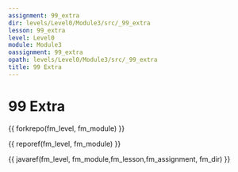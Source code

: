 ```yaml
---
assignment: 99_extra
dir: levels/Level0/Module3/src/_99_extra
lesson: 99_extra
level: Level0
module: Module3
oassignment: 99_extra
opath: levels/Level0/Module3/src/_99_extra
title: 99 Extra
---
```

# 99 Extra

{{ forkrepo(fm_level, fm_module) }}

{{ reporef(fm_level, fm_module) }}




{{ javaref(fm_level, fm_module,fm_lesson,fm_assignment, fm_dir) }}


